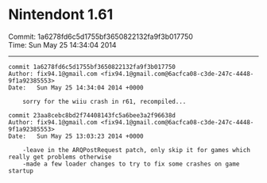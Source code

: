 # Nintendont 1.61
Commit: 1a6278fd6c5d1755bf3650822132fa9f3b017750  
Time: Sun May 25 14:34:04 2014   

-----

```
commit 1a6278fd6c5d1755bf3650822132fa9f3b017750
Author: fix94.1@gmail.com <fix94.1@gmail.com@6acfca08-c3de-247c-4448-9f1a92385553>
Date:   Sun May 25 14:34:04 2014 +0000

    sorry for the wiiu crash in r61, recompiled...
```

```
commit 23aa8cebc8bd2f74408143fc5a6bee3a2f96638d
Author: fix94.1@gmail.com <fix94.1@gmail.com@6acfca08-c3de-247c-4448-9f1a92385553>
Date:   Sun May 25 13:03:23 2014 +0000

    -leave in the ARQPostRequest patch, only skip it for games which really get problems otherwise
    -made a few loader changes to try to fix some crashes on game startup
```
